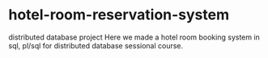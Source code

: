 # hotel-room-reservation-system
distributed database project
Here we made a hotel room booking system in sql, pl/sql for distributed database sessional course.
